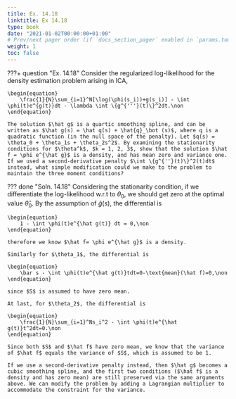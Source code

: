 ```yaml
---
title: Ex. 14.18
linktitle: Ex 14.18
type: book
date: "2021-01-02T00:00:00+01:00"
# Prev/next pager order (if `docs_section_pager` enabled in `params.toml`)
weight: 1
toc: false
---
```


???+ question "Ex. 14.18"
	Consider the regularized log-likelihood for the density estimation problem arising in ICA,

	\begin{equation}
		\frac{1}{N}\sum_{i=1}^N[\log(\phi(s_i))+g(s_i)] - \int \phi(t)e^{g(t)}dt - \lambda \int \{g^{'''}(t)\}^2dt.\non
	\end{equation}
	
    The solution $\hat g$ is a quartic smoothing spline, and can be written as $\hat g(s) = \hat q(s) + \hat{q}_\bot (s)$, where q is a quadratic function (in the null space of the penalty). Let $q(s) = \theta_0 + \theta_1s + \theta_2s^2$. By examining the stationarity conditions for $\theta^k$, $k = 1, 2, 3$, show that the solution $\hat f = \phi e^{\hat g}$ is a density, and has mean zero and variance one. If we used a second-derivative penalty $\int \{g^{''}(t)\}^2(t)dt$ instead, what simple modification could we make to the problem to maintain the three moment conditions?

??? done "Soln. 14.18"
	Considering the stationarity condition, if we differentiate the log-likelihood w.r.t to $\theta_0$, we should get zero at the optimal value $\hat\theta_0$. By the assumption of $\hat g(s)$, the differential is
	
    \begin{equation}
		1 - \int \phi(t)e^{\hat g(t)} dt = 0,\non
	\end{equation}
	
    therefore we know $\hat f= \phi e^{\hat g}$ is a density.

	Similarly for $\theta_1$, the differential is
	
    \begin{equation}
		\bar s - \int \phi(t)e^{\hat g(t)}tdt=0-\text{mean}(\hat f)=0,\non
	\end{equation}
	
    since $S$ is assumed to have zero mean. 

	At last, for $\theta_2$, the differential is 
	
    \begin{equation}
		\frac{1}{N}\sum_{i=1}^Ns_i^2 - \int \phi(t)e^{\hat g(t)}t^2dt=0.\non
	\end{equation}
	
    Since both $S$ and $\hat f$ have zero mean, we know that the variance of $\hat f$ equals the variance of $S$, which is assumed to be 1.

	If we use a second-derivative penalty instead, then $\hat g$ becomes a cubic smoothing spline, and the first two conditions ($\hat f$ is a density and has zero mean) are still preserved via the same arguments above. We can modify the problem by adding a Lagrangian multiplier to accommodate the constraint for the variance.
